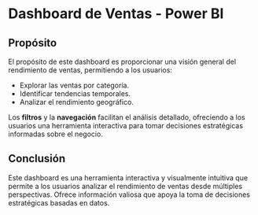# Dashboard de Ventas - Power BI

## Propósito

El propósito de este dashboard es proporcionar una visión general del rendimiento de ventas, permitiendo a los usuarios:

- Explorar las ventas por categoría.
- Identificar tendencias temporales.
- Analizar el rendimiento geográfico.

Los **filtros** y la **navegación** facilitan el análisis detallado, ofreciendo a los usuarios una herramienta interactiva para tomar decisiones estratégicas informadas sobre el negocio.

## Conclusión

Este dashboard es una herramienta interactiva y visualmente intuitiva que permite a los usuarios analizar el rendimiento de ventas desde múltiples perspectivas. Ofrece información valiosa que apoya la toma de decisiones estratégicas basadas en datos.
